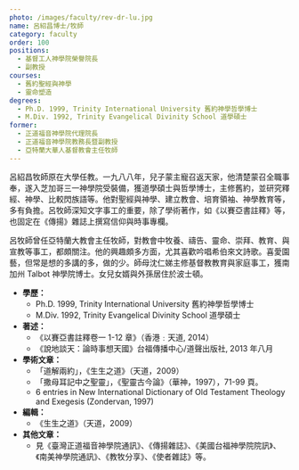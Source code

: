 ```yaml
---
photo: /images/faculty/rev-dr-lu.jpg
name: 呂紹昌博士/牧師
category: faculty
order: 100
positions:
  - 基督工人神學院榮譽院長
  - 副教授
courses:
  - 舊約聖經與神學
  - 靈命塑造
degrees:
  - Ph.D. 1999, Trinity International University 舊約神學哲學博士
  - M.Div. 1992, Trinity Evangelical Divinity School 道學碩士
former:
  - 正道福音神學院代理院長
  - 正道福音神學院教務長暨副教授
  - 亞特蘭大華人基督教會主任牧師
---
```


呂紹昌牧師原在大學任教。一九八八年，兒子蒙主寵召返天家，他清楚蒙召全職事奉，遂入芝加哥三一神學院受裝備，獲道學碩士與哲學博士，主修舊約，並研究釋經、神學、比較閃族語等。他對聖經與神學、建立教會、培育領袖、神學教育等，多有負擔。呂牧師深知文字事工的重要，除了學術著作，如《以賽亞書註釋》等，也固定在《傳揚》雜誌上撰寫信仰與時事專欄。

呂牧師曾任亞特蘭大教會主任牧師，對教會中牧養、禱告、靈命、崇拜、教育、與宣教等事工，都頗關注。他的興趣頗多方面，尤其喜歡吟唱希伯來文詩歌。喜愛園藝，但常是想的多講的多，做的少。師母沈仁娣主修基督教教育與家庭事工，獲南加州 Talbot 神學院博士。女兒女婿與外孫居住於波士頓。

- **學歷：**
  - Ph.D. 1999, Trinity International University 舊約神學哲學博士
  - M.Div. 1992, Trinity Evangelical Divinity School 道學碩士
- **著述：**
  - 《以賽亞書註釋卷一 1-12 章》（香港﹕天道, 2014）
  - 《說地談天：論時事想天國》台福傳播中心/道聲出版社, 2013 年八月
- **學術文章：**
  - 「道解兩約」，《生生之道》（天道，2009）
  - 「撒母耳記中之聖靈」，《聖靈古今論》（華神，1997），71-99 頁。
  - 6 entries in New International Dictionary of Old Testament Theology and Exegesis (Zondervan, 1997)
- **編輯：**
  - 《生生之道》（天道，2009）
- **其他文章：**
  - 見《臺灣正道福音神學院通訊》、《傳揚雜誌》、《美國台福神學院院訊》、《南美神學院通訊》、《教牧分享》、《使者雜誌》等。
